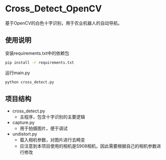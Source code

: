 # Cross_Detect_OpenCV

基于OpenCV的白色十字识别，用于农业机器人的自动导航。

## 使用说明

安装requirements.txt中的依赖包

```bash
pip install -r requirements.txt
```

运行main.py

```bash
python cross_detect.py
```

## 项目结构

+ cross_detect.py
  + 主程序，包含十字识别的主要逻辑
+ capture.py
  + 用于拍摄图片，便于调试
+ undistort.py
  + 载入相机参数，对图片进行去畸变
  + 应注意到本项目使用的相机是S908相机，因此需要根据自己的相机参数进行修改
